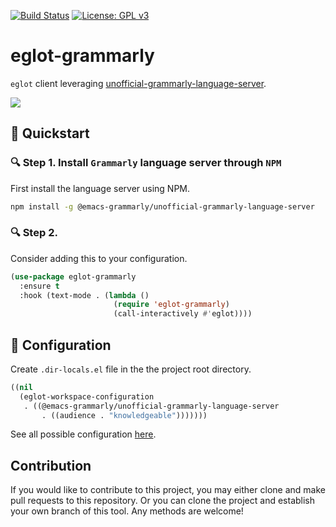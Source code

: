 [![Build Status](https://travis-ci.com/emacs-grammarly/eglot-grammarly.svg?branch=master)](https://travis-ci.com/emacs-grammarly/eglot-grammarly)
[![License: GPL v3](https://img.shields.io/badge/License-GPL%20v3-blue.svg)](https://www.gnu.org/licenses/gpl-3.0)

# eglot-grammarly

`eglot` client leveraging [unofficial-grammarly-language-server](https://github.com/znck/grammarly).

![](./etc/screenshot.png)

## :floppy_disk: Quickstart

### :mag: Step 1. Install `Grammarly` language server through `NPM`

First install the language server using NPM.

```sh
npm install -g @emacs-grammarly/unofficial-grammarly-language-server
```

### :mag: Step 2.

Consider adding this to your configuration.

```el
(use-package eglot-grammarly
  :ensure t
  :hook (text-mode . (lambda ()
                       (require 'eglot-grammarly)
                       (call-interactively #'eglot))))
```

## :wrench: Configuration

Create `.dir-locals.el` file in the the project root directory.

```el
((nil
  (eglot-workspace-configuration
   . ((@emacs-grammarly/unofficial-grammarly-language-server
       . ((audience . "knowledgeable")))))))
```

See all possible configuration [here](https://github.com/znck/grammarly#extension-settings).

## Contribution

If you would like to contribute to this project, you may either
clone and make pull requests to this repository. Or you can
clone the project and establish your own branch of this tool.
Any methods are welcome!
